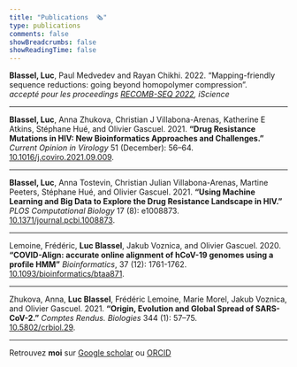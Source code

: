 ```yaml
---
title: "Publications  🗞️"
type: publications
comments: false
showBreadcrumbs: false
showReadingTime: false
---
```


**Blassel, Luc**, Paul Medvedev and Rayan Chikhi. 2022. 
“Mapping-friendly sequence reductions: going beyond homopolymer compression”.  
*accepté pour les proceedings [RECOMB-SEQ 2022](https://recomb2022.net/recomb-seq/), iScience*  

---

**Blassel, Luc**, Anna Zhukova, Christian J Villabona-Arenas, Katherine E
Atkins, Stéphane Hué, and Olivier Gascuel. 2021. **“Drug Resistance
Mutations in HIV: New Bioinformatics Approaches and Challenges.”** *Current Opinion in Virology* 51 (December): 56–64.  
[10.1016/j.coviro.2021.09.009](https://doi.org/10.1016/j.coviro.2021.09.009).

---

**Blassel, Luc**, Anna Tostevin, Christian Julian Villabona-Arenas, Martine
Peeters, Stéphane Hué, and Olivier Gascuel. 2021. **“Using Machine
Learning and Big Data to Explore the Drug Resistance Landscape in HIV.”** 
*PLOS Computational Biology* 17 (8): e1008873.  
[10.1371/journal.pcbi.1008873](https://doi.org/10.1371/journal.pcbi.1008873).

---

Lemoine, Frédéric, **Luc Blassel**, Jakub Voznica, and Olivier Gascuel.
2020. **“COVID-Align: accurate online alignment of hCoV-19 genomes using a profile HMM”** 
*Bioinformatics*, 37 (12): 1761-1762.  
[10.1093/bioinformatics/btaa871](https://doi.org/10.1093/bioinformatics/btaa871).

---

Zhukova, Anna, **Luc Blassel**, Frédéric Lemoine, Marie Morel, Jakub
Voznica, and Olivier Gascuel. 2021. **“Origin, Evolution and Global Spread
of SARS-CoV-2.”** *Comptes Rendus. Biologies* 344 (1): 57–75.  
[10.5802/crbiol.29](https://doi.org/10.5802/crbiol.29).

---

Retrouvez **moi** sur [Google scholar](https://scholar.google.fr/citations?user=RYs6rFwAAAAJ&hl=en&oi=ao) ou [ORCID](https://orcid.org/0000-0002-6598-7673)